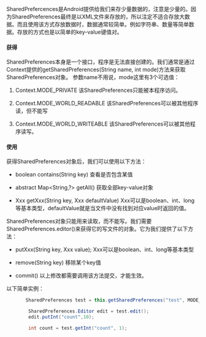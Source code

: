 SharedPrefercences是Android提供给我们来存少量数据的，注意是少量的。因为SharedPreferences最终是以XML文件来存放的，所以注定不适合存放大数据。而且使用该方式存放数据时，数据通常较简单。例如字符串、数量等简单数据。存放的方式也是以简单的key-value键值对。

#### 获得
SharedPreferences本身是一个接口，程序是无法直接创建的。我们通常是通过Context提供的getSharedPreferences(String name, int mode)方法来获取SharedPreferences对象。
参数name不用说，mode这里有3个可选值：
1. Context.MODE_PRIVATE
该SharedPreferences只能被本程序访问。

2. Context.MODE_WORLD_READABLE
该SharedPreferences可以被其他程序读，但不能写

3. Context.MODE_WORLD_WRITEABLE
该SharedPreferences可以被其他程序读写。


#### 使用
获得SharedPreferences对象后，我们可以使用以下方法：
- boolean contains(String key)
查看是否包含某值

- abstract Map<String,?> getAll()
获取全部key-value对象

- Xxx getXxx(String key, Xxx defaultValue)
Xxx可以是boolean、int、long等基本类型，defaultValue就是当文件中没有找到对应value时返回的值。

SharedPreferences对象只能用来读取，而不能写。我们需要SharedPreferences.editor()来获得它的写文件的对象。它为我们提供了以下方法：
- putXxx(String key, Xxx value);
Xxx可以是boolean、int、long等基本类型

-  remove(String key)
移除某个key值

- commit()
以上修改都需要调用该方法提交，才能生效。

以下简单实例：
```java
       SharedPreferences test = this.getSharedPreferences("test", MODE_PRIVATE);

        SharedPreferences.Editor edit = test.edit();
        edit.putInt("count",10);

        int count = test.getInt("count", 1);
```
